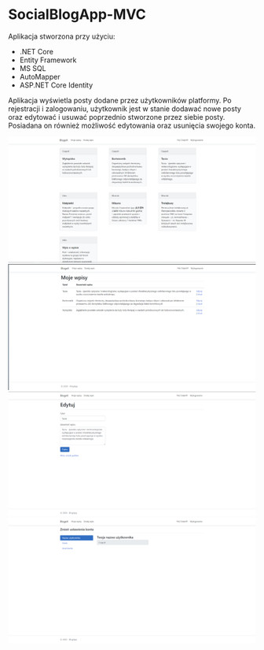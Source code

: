 # SocialBlogApp-MVC

Aplikacja stworzona przy użyciu:
- .NET Core
- Entity Framework
- MS SQL
- AutoMapper
- ASP.NET Core Identity

Aplikacja wyświetla posty dodane przez użytkowników platformy. Po rejestracji i zalogowaniu, użytkownik jest w stanie dodawać nowe posty oraz edytować i usuwać poprzednio stworzone przez siebie posty. Posiadana on również możliwość edytowania oraz usunięcia swojego konta. 

![ss](index.png)
![s1](MyPosts.png)
![s2](Edit.png)
![s3](AccountSettings.png)
